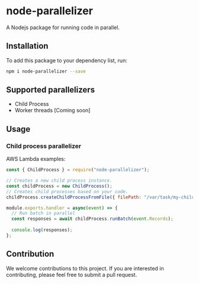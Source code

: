 # node-parallelizer
A Nodejs package for running code in parallel.
## Installation
To add this package to your dependency list, run:

```bash
npm i node-parallelizer --save
```

## Supported parallelizers
- Child Process
- Worker threads [Coming soon]
## Usage

### Child process parallelizer

AWS Lambda examples:

```javascript
const { ChildProcess } = require("node-parallelizer");

// Creates a new child process instance.
const childProcess = new ChildProcess();
// Creates child processes based on your code.
childProcess.createChildProcessFromFile({ filePath: "/var/task/my-child-code.js", processBatchFunctionName: 'myFunction' });

module.exports.handler = async(event) => {
  // Run batch in parallel
  const responses = await childProcess.runBatch(event.Records);
  
  console.log(responses);
};

```

## Contribution
We welcome contributions to this project. If you are interested in contributing, please feel free to submit a pull request.